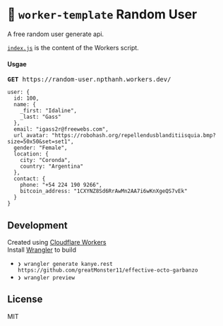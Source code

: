 # 👷 `worker-template` Random User

A free random user generate api.

[`index.js`](https://github.com/cloudflare/worker-template/blob/master/index.js) is the content of the Workers script.

#### Usgae

<pre><b>GET</b> https://random-user.npthanh.workers.dev/ </pre>

```
user: {
  id: 100,
  name: {
    _first: "Idaline",
    _last: "Gass"
  },
  email: "igass2r@freewebs.com",
  url_avatar: "https://robohash.org/repellendusblanditiisquia.bmp?size=50x50&set=set1",
  gender: "Female",
  location: {
    city: "Coronda",
    country: "Argentina"
  },
  contact: {
    phone: "+54 224 190 9266",
    bitcoin_address: "1CXYNZ8Sd6RrAwMn2AA7i6wKnXgeQS7vEk"
  }
}
```

 ## Development
 Created using [Cloudflare Workers](https://workers.dev)
 <br />
 Install [Wrangler](https://github.com/cloudflare/wrangler) to build

 - `❯ wrangler generate kanye.rest https://github.com/greatMonster11/effective-octo-garbanzo`
- `❯ wrangler preview`

## License

MIT
